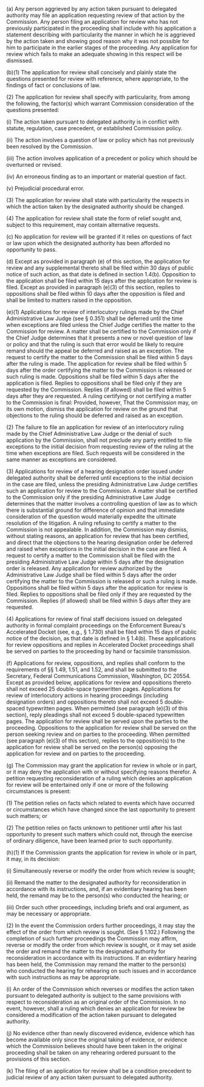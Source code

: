 (a) Any person aggrieved by any action taken pursuant to delegated authority may file an application requesting review of that action by the Commission. Any person filing an application for review who has not previously participated in the proceeding shall include with his application a statement describing with particularity the manner in which he is aggrieved by the action taken and showing good reason why it was not possible for him to participate in the earlier stages of the proceeding. Any application for review which fails to make an adequate showing in this respect will be dismissed.

(b)(1) The application for review shall concisely and plainly state the questions presented for review with reference, where appropriate, to the findings of fact or conclusions of law.

(2) The application for review shall specify with particularity, from among the following, the factor(s) which warrant Commission consideration of the questions presented:

(i) The action taken pursuant to delegated authority is in conflict with statute, regulation, case precedent, or established Commission policy.

(ii) The action involves a question of law or policy which has not previously been resolved by the Commission.

(iii) The action involves application of a precedent or policy which should be overturned or revised.

(iv) An erroneous finding as to an important or material question of fact.

(v) Prejudicial procedural error.

(3) The application for review shall state with particularity the respects in which the action taken by the designated authority should be changed.

(4) The application for review shall state the form of relief sought and, subject to this requirement, may contain alternative requests.

(c) No application for review will be granted if it relies on questions of fact or law upon which the designated authority has been afforded no opportunity to pass.
                

(d) Except as provided in paragraph (e) of this section, the application for review and any supplemental thereto shall be filed within 30 days of public notice of such action, as that date is defined in section 1.4(b). Opposition to the application shall be filed within 15 days after the application for review is filed. Except as provided in paragraph (e)(3) of this section, replies to oppositions shall be filed within 10 days after the opposition is filed and shall be limited to matters raised in the opposition.

(e)(1) Applications for review of interlocutory rulings made by the Chief Administrative Law Judge (see § 0.351) shall be deferred until the time when exceptions are filed unless the Chief Judge certifies the matter to the Commission for review. A matter shall be certified to the Commission only if the Chief Judge determines that it presents a new or novel question of law or policy and that the ruling is such that error would be likely to require remand should the appeal be deferred and raised as an exception. The request to certify the matter to the Commission shall be filed within 5 days after the ruling is made. The application for review shall be filed within 5 days after the order certifying the matter to the Commission is released or such ruling is made. Oppositions shall be filed within 5 days after the application is filed. Replies to oppositions shall be filed only if they are requested by the Commission. Replies (if allowed) shall be filed within 5 days after they are requested. A ruling certifying or not certifying a matter to the Commission is final: Provided, however, That the Commission may, on its own motion, dismiss the application for review on the ground that objections to the ruling should be deferred and raised as an exception.

(2) The failure to file an application for review of an interlocutory ruling made by the Chief Administrative Law Judge or the denial of such application by the Commission, shall not preclude any party entitled to file exceptions to the initial decision from requesting review of the ruling at the time when exceptions are filed. Such requests will be considered in the same manner as exceptions are considered.

(3) Applications for review of a hearing designation order issued under delegated authority shall be deferred until exceptions to the initial decision in the case are filed, unless the presiding Administrative Law Judge certifies such an application for review to the Commission. A matter shall be certified to the Commission only if the presiding Administrative Law Judge determines that the matter involves a controlling question of law as to which there is substantial ground for difference of opinion and that immediate consideration of the question would materially expedite the ultimate resolution of the litigation. A ruling refusing to certify a matter to the Commission is not appealable. In addition, the Commission may dismiss, without stating reasons, an application for review that has been certified, and direct that the objections to the hearing designation order be deferred and raised when exceptions in the initial decision in the case are filed. A request to certify a matter to the Commission shall be filed with the presiding Administrative Law Judge within 5 days after the designation order is released. Any application for review authorized by the Administrative Law Judge shall be filed within 5 days after the order certifying the matter to the Commission is released or such a ruling is made. Oppositions shall be filed within 5 days after the application for review is filed. Replies to oppositions shall be filed only if they are requested by the Commission. Replies (if allowed) shall be filed within 5 days after they are requested.

(4) Applications for review of final staff decisions issued on delegated authority in formal complaint proceedings on the Enforcement Bureau's Accelerated Docket (see, e.g., § 1.730) shall be filed within 15 days of public notice of the decision, as that date is defined in § 1.4(b). These applications for review oppositions and replies in Accelerated Docket proceedings shall be served on parties to the proceeding by hand or facsimile transmission.

(f) Applications for review, oppositions, and replies shall conform to the requirements of §§ 1.49, 1.51, and 1.52, and shall be submitted to the Secretary, Federal Communications Commission, Washington, DC 20554. Except as provided below, applications for review and oppositions thereto shall not exceed 25 double-space typewritten pages. Applications for review of interlocutory actions in hearing proceedings (including designation orders) and oppositions thereto shall not exceed 5 double-spaced typewritten pages. When permitted (see paragraph (e)(3) of this section), reply pleadings shall not exceed 5 double-spaced typewritten pages. The application for review shall be served upon the parties to the proceeding. Oppositions to the application for review shall be served on the person seeking review and on parties to the proceeding. When permitted (see paragraph (e)(3) of this section), replies to the opposition(s) to the application for review shall be served on the person(s) opposing the application for review and on parties to the proceeding.

(g) The Commission may grant the application for review in whole or in part, or it may deny the application with or without specifying reasons therefor. A petition requesting reconsideration of a ruling which denies an application for review will be entertained only if one or more of the following circumstances is present:

(1) The petition relies on facts which related to events which have occurred or circumstances which have changed since the last opportunity to present such matters; or

(2) The petition relies on facts unknown to petitioner until after his last opportunity to present such matters which could not, through the exercise of ordinary diligence, have been learned prior to such opportunity.

(h)(1) If the Commission grants the application for review in whole or in part, it may, in its decision:
                

(i) Simultaneously reverse or modify the order from which review is sought;

(ii) Remand the matter to the designated authority for reconsideration in accordance with its instructions, and, if an evidentiary hearing has been held, the remand may be to the person(s) who conducted the hearing; or

(iii) Order such other proceedings, including briefs and oral argument, as may be necessary or appropriate.

(2) In the event the Commission orders further proceedings, it may stay the effect of the order from which review is sought. (See § 1.102.) Following the completion of such further proceedings the Commission may affirm, reverse or modify the order from which review is sought, or it may set aside the order and remand the matter to the designated authority for reconsideration in accordance with its instructions. If an evidentiary hearing has been held, the Commission may remand the matter to the person(s) who conducted the hearing for rehearing on such issues and in accordance with such instructions as may be appropriate.
                

(i) An order of the Commission which reverses or modifies the action taken pursuant to delegated authority is subject to the same provisions with respect to reconsideration as an original order of the Commission. In no event, however, shall a ruling which denies an application for review be considered a modification of the action taken pursuant to delegated authority.

(j) No evidence other than newly discovered evidence, evidence which has become available only since the original taking of evidence, or evidence which the Commission believes should have been taken in the original proceeding shall be taken on any rehearing ordered pursuant to the provisions of this section.

(k) The filing of an application for review shall be a condition precedent to judicial review of any action taken pursuant to delegated authority.

